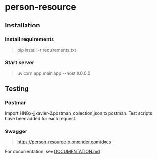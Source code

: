 # person-resource

## Installation
### Install requirements
> pip install -r requirements.txt

### Start server
> uvicorn app.main:app --host 0.0.0.0


## Testing 

### Postman
Import HNGx-jjxavier-2.postman_collection.json to postman. Test scripts have been added for each request.

### Swagger
> https://person-resource-x.onrender.com/docs


For documentation, see [DOCUMENTATION.md](./DOCUMENTATION.md)